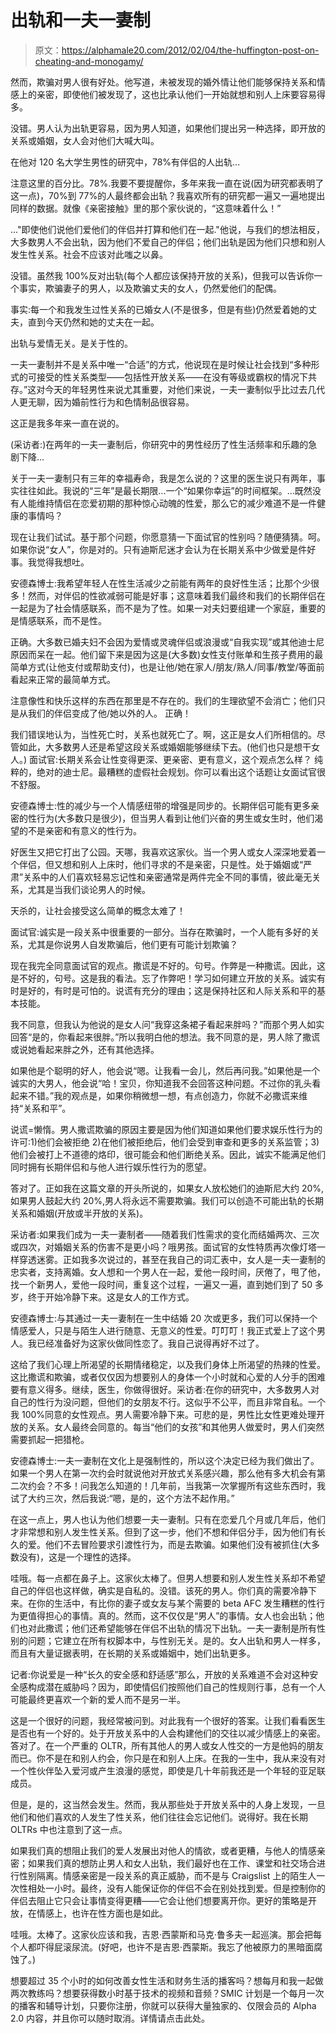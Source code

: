 # 出轨和一夫一妻制

> 原文：<https://alphamale20.com/2012/02/04/the-huffington-post-on-cheating-and-monogamy/>

然而，欺骗对男人很有好处。他写道，未被发现的婚外情让他们能够保持关系和情感上的亲密，即使他们被发现了，这也比承认他们一开始就想和别人上床要容易得多。

没错。男人认为出轨更容易，因为男人知道，如果他们提出另一种选择，即开放的关系或婚姻，女人会对他们大喊大叫。

在他对 120 名大学生男性的研究中，78%有伴侣的人出轨...

注意这里的百分比。78%.我要不要提醒你，多年来我一直在说(因为研究都表明了这一点)，70%到 77%的人最终都会出轨？我喜欢所有的研究都一遍又一遍地提出同样的数据。就像《亲密接触》里的那个家伙说的，“这意味着什么！”

..."即使他们说他们爱他们的伴侣并打算和他们在一起."他说，与我们的想法相反，大多数男人不会出轨，因为他们不爱自己的伴侣；他们出轨是因为他们只想和别人发生性关系。社会不应该对此嗤之以鼻。

没错。虽然我 100%反对出轨(每个人都应该保持开放的关系)，但我可以告诉你一个事实，欺骗妻子的男人，以及欺骗丈夫的女人，仍然爱他们的配偶。

事实:每一个和我发生过性关系的已婚女人(不是很多，但是有些)仍然爱着她的丈夫，直到今天仍然和她的丈夫在一起。

出轨与爱情无关。是关于性的。

一夫一妻制并不是关系中唯一“合适”的方式，他说现在是时候让社会找到“多种形式的可接受的性关系类型——包括性开放关系——在没有等级或霸权的情况下共存。”这对今天的年轻男性来说尤其重要，对他们来说，一夫一妻制似乎比过去几代人更无聊，因为婚前性行为和色情制品很容易。

这正是我多年来一直在说的。

(采访者:)在两年的一夫一妻制后，你研究中的男性经历了性生活频率和乐趣的急剧下降...

关于一夫一妻制只有三年的幸福寿命，我是怎么说的？这里的医生说只有两年，事实往往如此。我说的“三年”是最长期限...一个“如果你幸运”的时间框架。...既然没有人能维持情侣在恋爱初期的那种惊心动魄的性爱，那么它的减少难道不是一件健康的事情吗？

现在让我们试试。基于那个问题，你愿意猜一下面试官的性别吗？随便猜猜。呵。如果你说“女人”，你是对的。只有迪斯尼迷才会认为在长期关系中少做爱是件好事。我觉得我想吐。

安德森博士:我希望年轻人在性生活减少之前能有两年的良好性生活；比那个少很多！然而，对伴侣的性欲减弱可能是好事；这意味着我们最终和我们的长期伴侣在一起是为了社会情感联系，而不是为了性。如果一对夫妇要组建一个家庭，重要的是情感联系，而不是性。

正确。大多数已婚夫妇不会因为爱情或灵魂伴侣或浪漫或“自我实现”或其他迪士尼原因而呆在一起。他们留下来是因为这是(大多数)女性支付账单和生孩子费用的最简单方式(让他支付或帮助支付)，也是让他/她在家人/朋友/熟人/同事/教堂/等面前看起来正常的最简单方式。

注意像性和快乐这样的东西在那里是不存在的。我们的生理欲望不会消亡；他们只是从我们的伴侣变成了他/她以外的人。
正确！

我们错误地认为，当性死亡时，关系也就死亡了。啊，这正是女人们所相信的。尽管如此，大多数男人还是希望这段关系或婚姻能够继续下去。(他们也只是想干女人。) 面试官:长期关系会让性变得更深、更亲密、更有意义，这个观点怎么样？
纯粹的，绝对的迪士尼。最糟糕的虚假社会规划。你可以看出这个话题让女面试官很不舒服。

安德森博士:性的减少与一个人情感纽带的增强是同步的。长期伴侣可能有更多亲密的性行为(大多数只是很少)，但当男人看到让他们兴奋的男生或女生时，他们渴望的不是亲密和有意义的性行为。

好医生又把它打出了公园。天哪，我喜欢这家伙。当一个男人或女人深深地爱着一个伴侣，但又想和别人上床时，他们寻求的不是亲密，只是性。处于婚姻或“严肃”关系中的人们喜欢轻易忘记性和亲密通常是两件完全不同的事情，彼此毫无关系，尤其是当我们谈论男人的时候。

天杀的，让社会接受这么简单的概念太难了！

面试官:诚实是一段关系中很重要的一部分。当存在欺骗时，一个人能有多好的关系，尤其是你说男人自发欺骗后，他们更有可能计划欺骗？

现在我完全同意面试官的观点。撒谎是不好的。句号。作弊是一种撒谎。因此，这是不好的，句号。这是我的看法。忘了作弊吧！学习如何建立开放的关系。诚实有时是好的，有时是可怕的。说谎有充分的理由；这是保持社区和人际关系和平的基本技能。

我不同意，但我认为他说的是女人问“我穿这条裙子看起来胖吗？”而那个男人如实回答“是的，你看起来很胖。”所以我明白他的想法。我不同意的是，男人除了撒谎或说她看起来胖之外，还有其他选择。

如果他是个聪明的好人，他会说“嗯。让我看一会儿，然后再问我。”如果他是一个诚实的大男人，他会说“哈！宝贝，你知道我不会回答这种问题。不过你的乳头看起来不错。”我的观点是，如果你稍微想一想，有点创造力，你就不必撒谎来维持“关系和平”。

说谎=懒惰。男人撒谎欺骗的原因主要是因为他们知道如果他们要求娱乐性行为的许可:1)他们会被拒绝 2)在他们被拒绝后，他们会受到审查和更多的关系监管；3)他们会被打上不道德的烙印，很可能会和他们断绝关系。因此，诚实不能满足他们同时拥有长期伴侣和与他人进行娱乐性行为的愿望。

答对了。正如我在这篇文章的开头所说的，如果女人放松她们的迪斯尼大约 20%,如果男人鼓起大约 20%,男人将永远不需要欺骗。我们可以创造不可能出轨的长期关系和婚姻(开放或半开放的关系)。

采访者:如果我们成为一夫一妻制者——随着我们性需求的变化而结婚两次、三次或四次，对婚姻关系的伤害不是更小吗？哦男孩。面试官的女性特质再次像灯塔一样穿透迷雾。正如我多次说过的，甚至在我自己的词汇表中，女人是一夫一妻制的忠实者，支持离婚。女人想和一个男人在一起，爱他一段时间，厌倦了，甩了他，找一个新男人，爱他一段时间，重复这个过程，一遍又一遍，直到她们到了 50 多岁，终于开始冷静下来。这是女人的工作方式。

安德森博士:与其通过一夫一妻制在一生中结婚 20 次或更多，我们可以保持一个情感爱人，只是与陌生人进行随意、无意义的性爱。叮叮叮！我正式爱上了这个男人。我已经准备好为这家伙做同性恋了。我自己说得再好不过了。

这给了我们心理上所渴望的长期情绪稳定，以及我们身体上所渴望的热辣的性爱。这比撒谎和欺骗，或者仅仅因为想要别人的身体一个小时就和心爱的人分手的困难要有意义得多。继续，医生，你做得很好。采访者:在你的研究中，大多数男人对自己的性行为没问题，但他们的女朋友不行。这似乎不公平，而且非常自私。一个我 100%同意的女性观点。男人需要冷静下来。可悲的是，男性比女性更难处理开放的关系。女人最终会同意的。每当“他们的女孩”和其他男人做爱时，男人们突然需要抓起一把猎枪。

安德森博士:一夫一妻制在文化上是强制性的，所以这个决定已经为我们做出了。如果一个男人在第一次约会时就说他对开放式关系感兴趣，那么他有多大机会有第二次约会？不多！问我怎么知道的！几年前，当我第一次掌握所有这些东西时，我试了大约三次，然后我说:“嗯，是的，这个方法不起作用。”

在这一点上，男人也认为他们想要一夫一妻制。只有在恋爱几个月或几年后，他们才非常想和别人发生性关系。但到了这一步，他们不想和伴侣分手，因为他们有长久的爱。他们不去冒险要求引渡性行为，而是去欺骗。如果他们没有被抓住(大多数没有)，这是一个理性的选择。

哇哦。每一点都在鼻子上。这家伙太棒了。但男人想要和别人发生性关系却不希望自己的伴侣也这样做，确实是自私的。没错。该死的男人。你们真的需要冷静下来。在你的生活中，有比你的妻子或女友与某个需要的 beta AFC 发生糟糕的性行为更值得担心的事情。真的。然而，这不仅仅是“男人”的事情。女人也会出轨；他们也对此撒谎；他们还希望能够在伴侣不出轨的情况下出轨。一夫一妻制是所有性别的问题；它建立在所有权脚本中，与性别无关。是的。女人出轨和男人一样多，而且有大量证据表明，在长期的关系或婚姻中，她们出轨更多。

记者:你说爱是一种“长久的安全感和舒适感”那么，开放的关系难道不会对这种安全感构成潜在威胁吗？因为，即使情侣们按照他们自己的性规则行事，总有一个人可能最终更喜欢一个新的爱人而不是另一半。

这是一个很好的问题，我经常被问到。对此我有一个很好的答案。让我们看看医生是否也有一个好的。处于开放关系中的人会构建他们的交往以减少情感上的亲密。答对了。在一个严重的 OLTR，所有其他人的男人或女人性交的一方是他妈的朋友而已。你不是在和别人约会，你只是在和别人上床。在我的一生中，我从来没有对一个性伙伴坠入爱河或产生浪漫的感觉，即使是几十年前我还是一个年轻的亚足联成员。

但是，是的，这当然会发生。然而，我从那些处于开放关系中的人身上发现，一旦他们和他们喜欢的人发生了性关系，他们往往会忘记他们。说得好。我在长期 OLTRs 中也注意到了这一点。

如果我们真的想阻止我们的爱人发展出对他人的情欲，或者更糟，与他人的情感亲密；如果我们真的想防止男人和女人出轨，我们最好也在工作、课堂和社交场合进行性别隔离。情感亲密是一段关系的真正威胁，而不是与 Craigslist 上的陌生人一次性相处一小时。最终，没有人能保证你的伴侣不会在别处找到爱。但是控制你的伴侣去阻止它只会让事情变得更糟——它会让他们想要离开你。更好的策略是开放，在情感上，也许在性方面也是如此。

哇哦。太棒了。这家伙应该和我，吉恩·西蒙斯和马克·鲁多夫一起巡演。那会把每个人都吓得屁滚尿流。(好吧，也许不是吉恩·西蒙斯。我忘了他被原力的黑暗面腐蚀了。)

想要超过 35 个小时的如何改善女性生活和财务生活的播客吗？想每月和我一起做两次教练吗？想要获得数小时基于技术的视频和音频？SMIC 计划是一个每月一次的播客和辅导计划，只要你注册，你就可以获得大量独家的、仅限会员的 Alpha 2.0 内容，并且你可以随时取消。详情请点击此处。